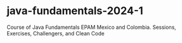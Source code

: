 # java-fundamentals-2024-1
Course of Java Fundamentals EPAM Mexico and Colombia. Sessions, Exercises, Challengers, and Clean Code
